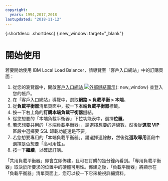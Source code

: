 ```yaml
---
copyright:
  years: 1994,2017,2018
lastupdated: "2018-11-12"
---
```


{:shortdesc: .shortdesc}
{:new_window: target="_blank"}

# 開始使用
若要開始使用 IBM Local Load Balancer，請導覽至「客戶入口網站」中的訂購頁面：

1. 從您的瀏覽器中，開啟[客戶入口網站 ![外部鏈結圖示](../../icons/launch-glyph.svg "外部鏈結圖示")](https://control.softlayer.com/){: new_window} 並登入您的帳戶。
2. 在「客戶入口網站」導覽中，選取**網路 > 負載平衡 > 本端**。
3. 從**負載平衡器**清單頁面中，按一下**本端負載平衡器**標籤。
4. 按一下右上角的**訂購本端負載平衡器**鏈結。
5. 從您想要的「本端負載平衡器」下拉功能表中，選擇**位置**。
6. 若您想要共用的「本端負載平衡器」，請選擇想要的連線數，然後從**選取 VIP** 區段中選擇要 SSL 卸載功能還是不要。
7. 若您想要專用的「本端負載平衡器」，請選擇連線數，然後從**選取專用**區段中選擇是否想要「高可用性」。
8. 按一下**繼續**，以確認訂購。

「共用負載平衡器」即會立即佈建，且可在訂購的幾分鐘內看到。「專用負載平衡器」取決於所要求的位置中的硬體可用性。佈建之後，「負載平衡器」將顯示在「負載平衡器」清單頁面上，您可以按一下它來檢視詳細資料。
